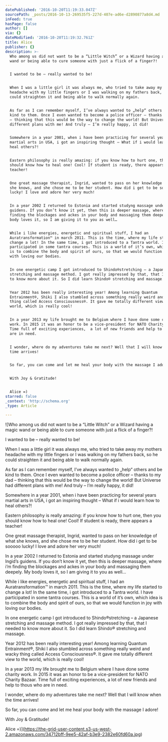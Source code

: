 ```yaml
---
datePublished: '2016-10-20T11:19:33.047Z'
sourcePath: _posts/2016-10-13-269535f5-227d-407e-ad6e-d2890877a8d4.md
inFeed: true
hasPage: false
author: []
via: {}
dateModified: '2016-10-20T11:19:32.761Z'
title: Alice
publisher: {}
description: >-
  Who among us did not want to be a “Little Witch” or a Wizard having a magic
  wand or being able to cure someone with just a flick of a finger?!


  I wanted to be – really wanted to be!


  When I was a little girl it was always me, who tried to take away my mothers
  headache with my little fingers or I was walking on my fathers back, so he
  could straighten it and being able to walk normally again.


  As far as I can remember myself, I’ve always wanted to „help“ others and be
  kind to them. Once I even wanted to become a police officer – thanks to my dad
  – thinking that this would be the way to change the world! But Universe had
  different plans with me! And truly – I’m really happy, it did! 


  Somewhere in a year 2001, when i have been practicing for several years
  martial arts in USA, i got an inspiring thought – What if i would learn how to
  heal others?! 


  Eastern philosophy is really amazing: if you know how to hurt one, then you
  should know how to heal one! Cool! If student is ready, there appears a
  teacher! 


  One great massage therapist, Ingrid, wanted to pass on her knowledge of what
  she knows, and she chose me to be her student. How did i get to be sooooo
  lucky! I love and adore her very much!


  In a year 2002 I returned to Estonia and started studyng massage under Ingid’s
  guidens. If you don’t know it yet, then this is deeper massage, where i’m
  finding the blockages and ackes in your body and massaging them deepely. My
  body loves it, so I am giving it to you as well… 


  While i like energies, energetic and spiritual stuff, I had an
  Auratransformation™ in march 2011. This is the time, where my life started to
  change a lot! In the same time, i got introduced to a Tantra world. I have
  participated in some tantra courses. This is a world of it’s own, which idea
  is to combine the body and spirit of ours, so that we would function in joy
  with loving our bodies.


  In one energetic camp I got introduced to Shindo®stretching – a Japanese
  stretching and massage method. I got really impressed by that, that I needed
  to know more about it. So I did learn Shindo® stretching and massage.


  Year 2012 has been really interesting year! Among learning Quantum
  Entrainment®, Shiki I also stumbled across something really weird and wacky
  thing called Access Consciousness®. It gave me totally different view to the
  world, which is really cool!


  In a year 2013 my life brought me to Belgium where I have done some charity
  work. In 2015 it was an honor to be a vice-president for NATO Charity Bazaar.
  Time full of exciting experiences,  a lot of new friends and help to thous who
  are in need.


  I wonder, where do my adventures take me next? Well that I will know when the
  time arrives!


  So far, you can come and let me heal your body with the massage I adore!


  With Joy & Gratitude! 


  Alice =)
starred: false
_context: 'http://schema.org'
_type: Article

---
```

![Who among us did not want to be a “Little Witch” or a Wizard having a magic wand or being able to cure someone with just a flick of a finger?!

I wanted to be – really wanted to be!

When I was a little girl it was always me, who tried to take away my mothers headache with my little fingers or I was walking on my fathers back, so he could straighten it and being able to walk normally again.

As far as I can remember myself, I’ve always wanted to &bdquo;help“ others and be kind to them. Once I even wanted to become a police officer – thanks to my dad – thinking that this would be the way to change the world! But Universe had different plans with me! And truly – I’m really happy, it did! 

Somewhere in a year 2001, when i have been practicing for several years martial arts in USA, i got an inspiring thought – What if i would learn how to heal others?! 

Eastern philosophy is really amazing: if you know how to hurt one, then you should know how to heal one! Cool! If student is ready, there appears a teacher! 

One great massage therapist, Ingrid, wanted to pass on her knowledge of what she knows, and she chose me to be her student. How did i get to be sooooo lucky! I love and adore her very much!

In a year 2002 I returned to Estonia and started studyng massage under Ingid’s guidens. If you don’t know it yet, then this is deeper massage, where i’m finding the blockages and ackes in your body and massaging them deepely. My body loves it, so I am giving it to you as well… 

While i like energies, energetic and spiritual stuff, I had an Auratransformation™ in march 2011. This is the time, where my life started to change a lot! In the same time, i got introduced to a Tantra world. I have participated in some tantra courses. This is a world of it’s own, which idea is to combine the body and spirit of ours, so that we would function in joy with loving our bodies.

In one energetic camp I got introduced to Shindo®stretching – a Japanese stretching and massage method. I got really impressed by that, that I needed to know more about it. So I did learn Shindo® stretching and massage.

Year 2012 has been really interesting year! Among learning Quantum Entrainment®, Shiki I also stumbled across something really weird and wacky thing called Access Consciousness®. It gave me totally different view to the world, which is really cool!

In a year 2013 my life brought me to Belgium where I have done some charity work. In 2015 it was an honor to be a vice-president for NATO Charity Bazaar. Time full of exciting experiences,  a lot of new friends and help to thous who are in need.

I wonder, where do my adventures take me next? Well that I will know when the time arrives!

So far, you can come and let me heal your body with the massage I adore!

With Joy & Gratitude! 

Alice =)](https://the-grid-user-content.s3-us-west-2.amazonaws.com/34712bff-9ee5-42af-b3e9-2382e60fd60a.jpg)